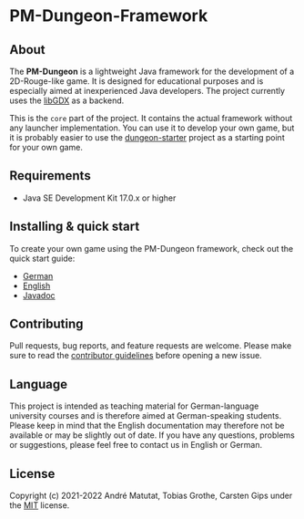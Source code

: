 # PM-Dungeon-Framework

## About

The **PM-Dungeon** is a lightweight Java framework for the development of a 2D-Rouge-like game. It is designed for educational purposes and is especially aimed at inexperienced Java developers. The project currently uses the [libGDX](https://libgdx.com/) as a backend.

This is the `core` part of the project. It contains the actual framework without any launcher implementation. You can use it to develop your own game, but it is probably easier to use the [dungeon-starter](https://github.com/PM-Dungeon/dungeon-starter) project as a starting point for your own game.

## Requirements

- Java SE Development Kit 17.0.x or higher

## Installing & quick start

To create your own game using the PM-Dungeon framework, check out the quick start guide:

- [German](https://github.com/PM-Dungeon/dungeon-starter/blob/master/documentation/quickstart_de.md)
- [English](https://github.com/PM-Dungeon/dungeon-starter/blob/master/documentation/quickstart_en.md)
- [Javadoc](https://javadoc.io/doc/io.github.pm-dungeon/core/latest/index.html)

## Contributing

Pull requests, bug reports, and feature requests are welcome. Please make sure to read the [contributor guidelines](CONTRIBUTING.md) before opening a new issue.

## Language

This project is intended as teaching material for German-language university courses and is therefore aimed at German-speaking students. Please keep in mind that the English documentation may therefore not be available or may be slightly out of date. If you have any questions, problems or suggestions, please feel free to contact us in English or German.

## License

Copyright (c) 2021-2022 André Matutat, Tobias Grothe, Carsten Gips under the [MIT](LICENSE.md) license.

